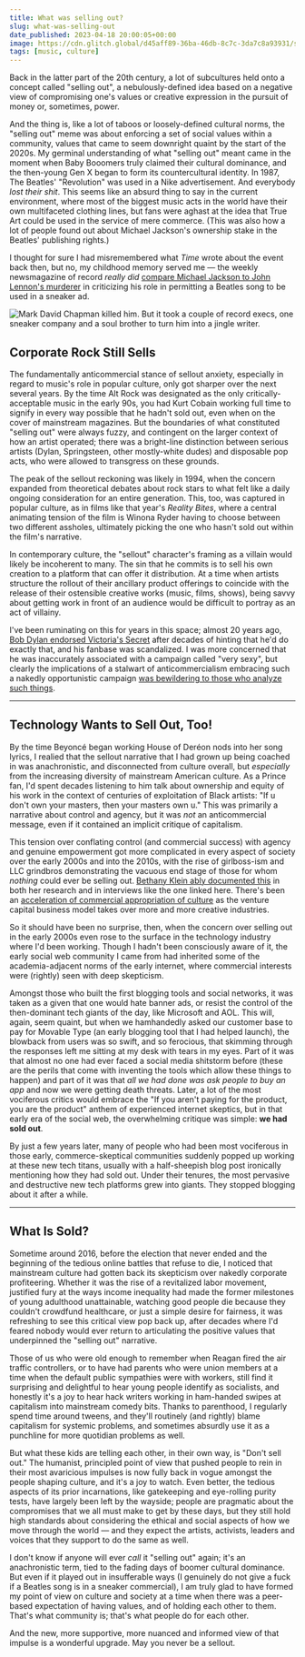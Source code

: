 ```yaml
---
title: What was selling out?
slug: what-was-selling-out
date_published: 2023-04-18 20:00:05+00:00
image: https://cdn.glitch.global/d45aff89-36ba-46db-8c7c-3da7c8a93931/sold-out.jpg?v=1678846434828
tags: [music, culture]
---
```

Back in the latter part of the 20th century, a lot of subcultures held onto a concept called "selling out", a nebulously-defined idea based on a negative view of compromising one's values or creative expression in the pursuit of money or, sometimes, power.

And the thing is, like a lot of taboos or loosely-defined cultural norms, the "selling out" meme was about enforcing a set of social values within a community, values that came to seem downright quaint by the start of the 2020s. My germinal understanding of what "selling out" meant came in the moment when Baby Booomers truly claimed their cultural dominance, and the then-young Gen X began to form its countercultural identity. In 1987, The Beatles' "Revolution" was used in a Nike advertisement. And everybody _lost their shit_. This seems like an absurd thing to say in the current environment, where most of the biggest music acts in the world have their own multifaceted clothing lines, but fans were aghast at the idea that True Art could be used in the service of mere commerce. (This was also how a lot of people found out about Michael Jackson's ownership stake in the Beatles' publishing rights.)

I thought for sure I had misremembered what <em>Time</em> wrote about the event back then, but no, my childhood memory served me — the weekly newsmagazine of record <em>really did</em> <a href="https://time.com/vault/issue/1987-05-18/page/86/">compare Michael Jackson to John Lennon's murderer</a> in criticizing his role in permitting a Beatles song to be used in a sneaker ad.

<img src="https://cdn.glitch.global/d45aff89-36ba-46db-8c7c-3da7c8a93931/revolution-time.png?v=1678850063731" alt="Mark David Chapman killed him. But it took a couple of record execs, one sneaker company and a soul brother to turn him into a jingle writer." />

## Corporate Rock Still Sells

The fundamentally anticommercial stance of sellout anxiety, especially in regard to music's role in popular culture, only got sharper over the next several years. By the time Alt Rock was designated as the only critically-acceptable music in the early 90s, you had Kurt Cobain working full time to signify in every way possible that he hadn't sold out, even when on the cover of mainstream magazines. But the boundaries of what constituted "selling out" were always fuzzy, and contingent on the larger context of how an artist operated; there was a bright-line distinction between serious artists (Dylan, Springsteen, other mostly-white dudes) and disposable pop acts, who were allowed to transgress on these grounds.

The peak of the sellout reckoning was likely in 1994, when the concern expanded from theoretical debates about rock stars to what felt like a daily ongoing consideration for an entire generation. This, too, was captured in popular culture, as in films like that year's <em>Reality Bites</em>, where a central animating tension of the film is Winona Ryder having to choose between two different assholes, ultimately picking the one who hasn't sold out within the film's narrative. 

In contemporary culture, the "sellout" character's framing as a villain would likely be incoherent to many. The sin that he commits is to sell his own creation to a platform that can offer it distribution. At a time when artists structure the rollout of their ancillary product offerings to coincide with the release of their ostensible creative works (music, films, shows), being savvy about getting work in front of an audience would be difficult to portray as an act of villainy.

I've been ruminating on this for years in this space; almost 20 years ago, <a href="https://anildash.com/2004/04/05/great_moments_i/">Bob Dylan endorsed Victoria's Secret</a> after decades of hinting that he'd do exactly that, and his fanbase was scandalized. I was more concerned that he was inaccurately associated with a campaign called "very sexy", but clearly the implications of a stalwart of anticommercialism embracing such a nakedly opportunistic campaign <a href="https://www.thecut.com/2019/07/i-think-about-bob-dylans-victorias-secret-ad-a-lot.html">was bewildering to those who analyze such things</a>.

---

## Technology Wants to Sell Out, Too!

By the time Beyoncé began working House of Deréon nods into her song lyrics, I realied that the sellout narrative that I had grown up being coached in was anachronistic, and disconnected from culture overall, but <em>especially</em> from the increasing diversity of mainstream American culture. As a Prince fan, I'd spent decades listening to him talk about ownership and equity of his work in the context of centuries of exploitation of Black artists: "If u don't own your masters, then your masters own u." This was primarily a narrative about control and agency, but it was _not_ an anticommercial message, even if it contained an implicit critique of capitalism. 

This tension over conflating control (and commercial success) with agency and genuine empowerment got more complicated in every aspect of society over the early 2000s and into the 2010s, with the rise of girlboss-ism and LLC grindbros demonstrating the vacuous end stage of those for whom _nothing_ could ever be selling out. <a href="https://psmag.com/economics/rock-star-brought-to-you-by-huge-advertiser-4137">Bethany Klein ably documented this</a> in both her research and in interviews like the one linked here. There's been an <a href="https://anildash.com/2008/11/26/a_red_flag_before_the_white_flag/">acceleration of commercial appropriation of culture</a> as the venture capital business model takes over more and more creative industries.

So it should have been no surprise, then, when the concern over selling out in the early 2000s even rose to the surface in the technology industry where I'd been working. Though I hadn't been consciously aware of it, the early social web community I came from had inherited some of the academia-adjacent norms of the early internet, where commercial interests were (rightly) seen with deep skepticism.

Amongst those who built the first blogging tools and social networks, it was taken as a given that one would hate banner ads, or resist the control of the then-dominant tech giants of the day, like Microsoft and AOL. This will, again, seem quaint, but when we hamhandedly asked our customer base to pay for Movable Type (an early blogging tool that I had helped launch), the blowback from users was so swift, and so ferocious, that skimming through the responses left me sitting at my desk with tears in my eyes. Part of it was that almost no one had ever faced a social media shitstorm before (these are the perils that come with inventing the tools which allow these things to happen) and part of it was that _all we had done was ask people to buy an app_ and now we were getting death threats. Later, a lot of the most vociferous critics would embrace the "If you aren't paying for the product, you are the product" anthem of experienced internet skeptics, but in that early era of the social web, the overwhelming critique was simple: <strong>we had sold out</strong>.

By just a few years later, many of people who had been most vociferous in those early, commerce-skeptical communities suddenly popped up working at these new tech titans, usually with a half-sheepish blog post ironically mentioning how they had sold out. Under their tenures, the most pervasive and destructive new tech platforms grew into giants. They stopped blogging about it after a while.

---

## What Is Sold?

Sometime around 2016, before the election that never ended and the beginning of the tedious online battles that refuse to die, I noticed that mainstream culture had gotten back its skepticism over nakedly corporate profiteering. Whether it was the rise of a revitalized labor movement, justified fury at the ways income inequality had made the former milestones of young adulthood unattainable, watching good people die because they couldn't crowdfund healthcare, or just a simple desire for fairness, it was refreshing to see this critical view pop back up, after decades where I'd feared nobody would ever return to articulating the positive values that underpinned the "selling out" narrative.

Those of us who were old enough to remember when Reagan fired the air traffic controllers, or to have had parents who were union members at a time when the default public sympathies were with workers, still find it surprising and delightful to hear young people identify as socialists, and honestly it's a joy to hear hack writers working in ham-handed swipes at capitalism into mainstream comedy bits. Thanks to parenthood, I regularly spend time around tweens, and they'll routinely (and rightly) blame capitalism for systemic problems, and sometimes absurdly use it as a punchline for more quotidian problems as well.

But what these kids are telling each other, in their own way, is "Don't sell out." The humanist, principled point of view that pushed people to rein in their most avaricious impulses is now fully back in vogue amongst the people shaping culture, and it's a joy to watch. Even better, the tedious aspects of its prior incarnations, like gatekeeping and eye-rolling purity tests, have largely been left by the wayside; people are pragmatic about the compromises that we all must make to get by these days, but they still hold high standards about considering the ethical and social aspects of how we move through the world — and they expect the artists, activists, leaders and voices that they support to do the same as well.

I don't know if anyone will ever _call_ it "selling out" again; it's an anachronistic term, tied to the fading days of boomer cultural dominance. But even if it played out in insufferable ways (I genuinely do not give a fuck if a Beatles song is in a sneaker commercial), I am truly glad to have formed my point of view on culture and society at a time when there was a peer-based expectation of having values, and of holding each other to them. That's what community is; that's what people do for each other.

And the new, more supportive, more nuanced and informed view of that impulse is a wonderful upgrade. May you never be a sellout.